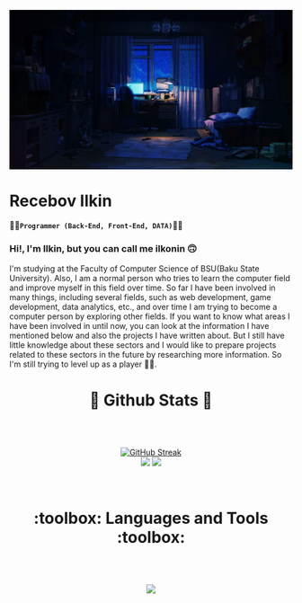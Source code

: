 <p><img align="center" alt="gif" width="1080" src="https://github.com/ilkoninn/ilkoninn/blob/main/Gm7L.gif"/></p>


# Recebov Ilkin

:man_technologist:**`Programmer (Back-End, Front-End, DATA)`**:man_technologist:

### Hi!, I'm Ilkin, but you can call me ilkonin :upside_down_face:
I'm studying at the Faculty of Computer Science of BSU(Baku State University).
Also, I am a normal person who tries to learn the computer field and improve myself in this field over time. 
So far I have been involved in many things, including several fields, such as web development, game development, 
data analytics, etc., and over time I am trying to become a computer person by exploring other fields. 
If you want to know what areas I have been involved in until now, you can look at the information I have mentioned 
below and also the projects I have written about. But I still have little knowledge about these sectors 
and I would like to prepare projects related to these sectors in the future by researching more information. 
So I'm still trying to level up as a player :face_in_clouds:.

<h1 align="center">
  📑 Github Stats 📑
</h1>

<br><br>
<div align="center">
  <a href="https://git.io/streak-stats"><img src="https://streak-stats.demolab.com?user=Ilkoninn&theme=dark&card_width=895" alt="GitHub Streak" /></a>
</div>
<div align="center">
  <img width="50%" src="https://github-readme-stats.vercel.app/api?username=ilkoninn&show_icons=true&theme=radical"/>
  <img width="38%" src="https://github-readme-stats.vercel.app/api/top-langs/?username=ilkoninn&layout=compact&theme=radical"/>
</div>
<br><br>

<h1 align="center">
  :toolbox: Languages and Tools :toolbox: 
</h1>
<br><br>
<!-- BACK-END LANGUAGES AND TOOLS -->
<p align="center">
  <a href="https://www.w3schools.com">
    <img src="https://skillicons.dev/icons?i=py,postgres,docker,azure,django,dotnet,postman,mysql,html,css,js,react,bootstrap,jquery,java,cs,cpp,sqlite,git,github" />
  </a>
</p>
<br>

#

